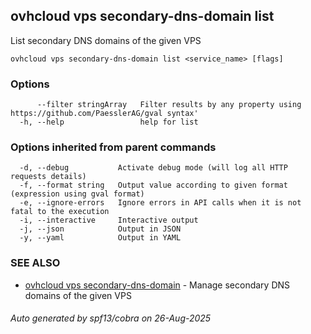 ## ovhcloud vps secondary-dns-domain list

List secondary DNS domains of the given VPS

```
ovhcloud vps secondary-dns-domain list <service_name> [flags]
```

### Options

```
      --filter stringArray   Filter results by any property using https://github.com/PaesslerAG/gval syntax'
  -h, --help                 help for list
```

### Options inherited from parent commands

```
  -d, --debug           Activate debug mode (will log all HTTP requests details)
  -f, --format string   Output value according to given format (expression using gval format)
  -e, --ignore-errors   Ignore errors in API calls when it is not fatal to the execution
  -i, --interactive     Interactive output
  -j, --json            Output in JSON
  -y, --yaml            Output in YAML
```

### SEE ALSO

* [ovhcloud vps secondary-dns-domain](ovhcloud_vps_secondary-dns-domain.md)	 - Manage secondary DNS domains of the given VPS

###### Auto generated by spf13/cobra on 26-Aug-2025

